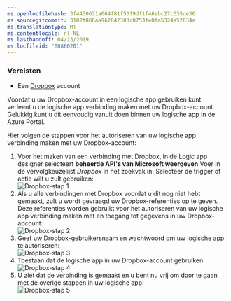 ```yaml
---
ms.openlocfilehash: 3f4430631a664f81f53f9df1f46ebc27c635de36
ms.sourcegitcommit: 3102f886aa962842303c8753fe8fa5324a52834a
ms.translationtype: MT
ms.contentlocale: nl-NL
ms.lasthandoff: 04/23/2019
ms.locfileid: "60860201"
---
```

### <a name="prerequisites"></a>Vereisten
* Een [Dropbox](https://www.Dropbox.com/) account 

Voordat u uw Dropbox-account in een logische app gebruiken kunt, verleent u de logische app verbinding maken met uw Dropbox-account. Gelukkig kunt u dit eenvoudig vanuit doen binnen uw logische app in de Azure Portal. 

Hier volgen de stappen voor het autoriseren van uw logische app verbinding maken met uw Dropbox-account:

1. Voor het maken van een verbinding met Dropbox, in de Logic app designer selecteert **beheerde API's van Microsoft weergeven** Voer in de vervolgkeuzelijst *Dropbox* in het zoekvak in. Selecteer de trigger of actie wilt u zult gebruiken:  
   ![Dropbox-stap 1](./media/connectors-create-api-dropbox/dropbox-1.png)
2. Als u alle verbindingen met Dropbox voordat u dit nog niet hebt gemaakt, zult u wordt gevraagd uw Dropbox-referenties op te geven. Deze referenties worden gebruikt voor het autoriseren van uw logische app verbinding maken met en toegang tot gegevens in uw Dropbox-account:  
   ![Dropbox-stap 2](./media/connectors-create-api-dropbox/dropbox-2.png)
3. Geef uw Dropbox-gebruikersnaam en wachtwoord om uw logische app te autoriseren:  
   ![Dropbox-stap 3](./media/connectors-create-api-dropbox/dropbox-3.png)   
4. Toestaan dat de logische app in uw Dropbox-account gebruiken:  
   ![Dropbox-stap 4](./media/connectors-create-api-dropbox/dropbox-4.png)
5. U ziet dat de verbinding is gemaakt en u bent nu vrij om door te gaan met de overige stappen in uw logische app:  
   ![Dropbox-stap 5](./media/connectors-create-api-dropbox/dropbox-5.png)   

